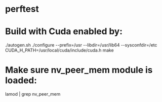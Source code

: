 # perftest

# Build with Cuda enabled by:
./autogen.sh
./configure --prefix=/usr --libdir=/usr/lib64 --sysconfdir=/etc CUDA_H_PATH=/usr/local/cuda/include/cuda.h
make

# Make sure nv_peer_mem module is loaded:
lamod | grep nv_peer_mem
